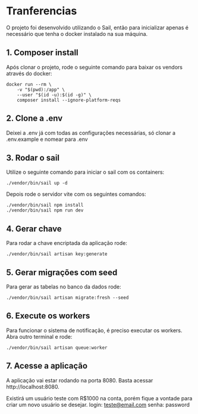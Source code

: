 # Tranferencias

O projeto foi desenvolvido utilizando o Sail, então para inicializar apenas é necessário que tenha o docker instalado na sua máquina.

## 1. Composer install

Após clonar o projeto, rode o seguinte comando para baixar os vendors através do docker:

```
docker run --rm \
    -v "$(pwd):/app" \
    --user "$(id -u):$(id -g)" \
    composer install --ignore-platform-reqs
```

## 2. Clone a .env

Deixei a .env já com todas as configurações necessárias, só clonar a .env.example e nomear para .env

## 3. Rodar o sail

Utilize o seguinte comando para iniciar o sail com os containers:

```
./vendor/bin/sail up -d
```

Depois rode o servidor vite com os seguintes comandos:

```
./vendor/bin/sail npm install
./vendor/bin/sail npm run dev
```

## 4. Gerar chave

Para rodar a chave encriptada da aplicação rode:

```
./vendor/bin/sail artisan key:generate
```

## 5. Gerar migrações com seed

Para gerar as tabelas no banco da dados rode:

```
./vendor/bin/sail artisan migrate:fresh --seed
```

## 6. Execute os workers

Para funcionar o sistema de notificação, é preciso executar os workers.
Abra outro terminal e rode:
```
./vendor/bin/sail artisan queue:worker
```

## 7. Acesse a aplicação

A aplicação vai estar rodando na porta 8080. Basta acessar http://localhost:8080.

Existirá um usuário teste com R$1000 na conta, porém fique a vontade para criar um novo usuário se desejar.
login: teste@email.com
senha: password
